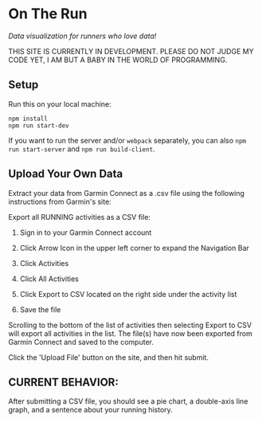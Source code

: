# On The Run

_Data visualization for runners who love data!_

THIS SITE IS CURRENTLY IN DEVELOPMENT. PLEASE DO NOT JUDGE MY CODE YET, I AM BUT A BABY IN THE WORLD OF PROGRAMMING.

## Setup

Run this on your local machine:

```
npm install
npm run start-dev
```

If you want to run the server and/or `webpack` separately, you can also
`npm run start-server` and `npm run build-client`.

## Upload Your Own Data

Extract your data from Garmin Connect as a .csv file using the following instructions from Garmin's site:

Export all RUNNING activities as a CSV file:

1. Sign in to your Garmin Connect account

2. Click Arrow Icon in the upper left corner to expand the Navigation Bar

3. Click Activities

4. Click All Activities

5. Click Export to CSV located on the right side under the activity list

6. Save the file

Scrolling to the bottom of the list of activities then selecting Export to CSV will export all activities in the list.
The file(s) have now been exported from Garmin Connect and saved to the computer.

Click the 'Upload File' button on the site, and then hit submit.

## CURRENT BEHAVIOR:

After submitting a CSV file, you should see a pie chart, a double-axis line graph, and a sentence about your running history.
